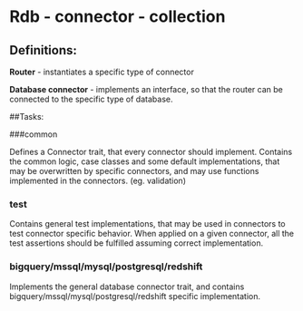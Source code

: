 # Rdb - connector - collection

## Definitions:

**Router** - instantiates a specific type of connector
 
**Database connector** - implements an interface, so that the router can be connected to the specific type of database.

##Tasks:

###common

Defines a Connector trait, that every connector should implement. Contains the common logic, case classes and some default implementations, that may be overwritten by specific connectors, and may use functions implemented in the connectors. (eg. validation)

### test

Contains general test implementations, that may be used in connectors to test connector specific behavior. When applied on a given connector, all the test assertions should be fulfilled assuming correct implementation.

### bigquery/mssql/mysql/postgresql/redshift

Implements the general database connector trait, and contains bigquery/mssql/mysql/postgresql/redshift
 specific implementation.
